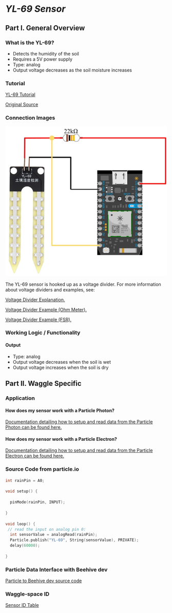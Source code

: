 # *YL-69 Sensor*
## Part I. General Overview
### What is the YL-69?

  * Detects the humidity of the soil
  * Requires a 5V power supply
  * Type: analog
  * Output voltage decreases as the soil moisture increases

### Tutorial
[YL-69 Tutorial](https://github.com/charihara/Experimental_Sensors/blob/master/Datasheets/YL69_Guide.pdf)

[Original Source](https://randomnerdtutorials.com/guide-for-soil-moisture-sensor-yl-69-or-hl-69-with-the-arduino/)
### Connection Images
![image of YL-69 connection](https://github.com/charihara/Experimental_Sensors/blob/master/Images/YL69_Connection_1.JPG)

The YL-69 sensor is hooked up as a voltage divider. For more information about voltage dividers and examples, see:

[Voltage Divider Explanation.](https://en.wikipedia.org/wiki/Voltage_divider)

[Voltage Divider Example (Ohm Meter).](http://www.circuitbasics.com/arduino-ohm-meter/)

[Voltage Divider Example (FSR).](https://learn.adafruit.com/force-sensitive-resistor-fsr/using-an-fsr)
### Working Logic / Functionality
#### Output

  * Type: analog
  * Output voltage decreases when the soil is wet
  * Output voltage increases when the soil is dry

## Part II. Waggle Specific
### Application
#### How does my sensor work with a Particle Photon?
[Documentation detailing how to setup and read data from the Particle Photon can be found here.](https://github.com/charihara/Experimental_Sensors/blob/master/Photon_Instructions.md)

#### How does my sensor work with a Particle Electron?
[Documentation detailing how to setup and read data from the Particle Electron can be found here.](https://github.com/charihara/Experimental_Sensors/blob/master/Electron_Instructions.md)

### Source Code from particle.io

```C 
int rainPin = A0;

void setup() {
    
  pinMode(rainPin, INPUT);

}

void loop() {
 // read the input on analog pin 0:
  int sensorValue = analogRead(rainPin);
  Particle.publish("YL-69", String(sensorValue), PRIVATE);
  delay(60000);

}
```
### Particle Data Interface with Beehive dev <a name="beehive"></a>
[Particle to Beehive dev source code](https://github.com/JordanFleming/sensor_documentation/blob/master/Particle_to_Beehive_plugin)
### Waggle-space ID
[Sensor ID Table](https://github.com/JordanFleming/sensor_documentation/blob/master/Sensor_IDs.md)
